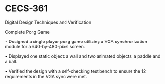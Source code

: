 # CECS-361
Digital Design Techniques and Verification

Complete Pong Game

•	Designed a single player pong game utilizing a VGA synchronization module for a 640-by-480-pixel screen.

•	Displayed one static object: a wall and two animated objects: a paddle and a ball.

•	Verified the design with a self-checking test bench to ensure the 12 requirements in the VGA sync were met.
